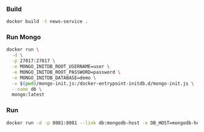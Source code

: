 


### Build
```sh
docker build -t news-service .
```


### Run Mongo
```sh
docker run \
  -d \
  -p 27017:27017 \
  -e MONGO_INITDB_ROOT_USERNAME=user \
  -e MONGO_INITDB_ROOT_PASSWORD=password \
  -e MONGO_INITDB_DATABASE=demo \
  -v $(pwd)/mongo-init.js:/docker-entrypoint-initdb.d/mongo-init.js \
  --name db \
  mongo:latest
```

### Run
```sh
docker run -d -p 8081:8081 --link db:mongodb-host -e DB_HOST=mongodb-host news-service
```